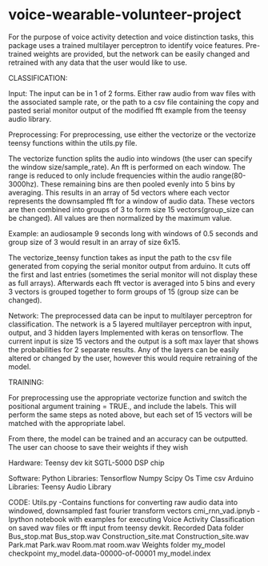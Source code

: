 # voice-wearable-volunteer-project
For the purpose of voice activity detection and voice distinction tasks, this package uses a trained multilayer perceptron to identify voice features.  Pre-trained weights are provided, but the network can be easily changed and retrained with any data that the user would like to use. 

 
CLASSIFICATION:


Input: The input can be in 1 of 2 forms. Either  raw audio from wav files with the associated sample rate, or the path to a csv file containing the copy and pasted serial monitor output of the modified fft example from the teensy audio library.

Preprocessing: For preprocessing, use either the vectorize or the vectorize teensy functions within the utils.py file. 

The vectorize function splits the audio into windows (the user can specify the window size/sample_rate). An fft is performed on each window. The range is reduced to only include frequencies within the audio range(80-3000hz). These remaining bins are then pooled evenly into 5 bins by averaging. This results in an array of 5d vectors where each vector represents the  downsampled fft for a window of audio data. These vectors are then combined into groups of 3 to form size 15 vectors(group_size can be changed). All values are then normalized by the maximum value. 

Example: an audiosample 9 seconds long with windows of 0.5 seconds  and group size of 3 would result in an array of size 6x15. 

The vectorize_teensy function takes as input the path to the csv file generated from copying the serial monitor output from arduino. It cuts off the first and last entries (sometimes the serial monitor will not display these as full arrays). Afterwards each fft vector is averaged into 5 bins and every 3 vectors is grouped together to form groups of 15 (group size can be changed).
 

Network: 
The preprocessed data can be input to multilayer perceptron for classification. The network is a 5 layered multilayer perceptron with input, output, and 3 hidden layers Implemented with keras on tensorflow. The current input is size 15 vectors and the output is a soft max layer that shows the probabilities for 2 separate results.  Any of the layers can be easily altered or changed by the user, however this would require retraining of the model.
 



TRAINING:

For preprocessing use the appropriate vectorize function and switch the positional argument training = TRUE., and include the labels. This will perform the same steps as noted above, but each set of 15 vectors will be matched with the appropriate label.

From there, the model can be trained and an accuracy can be outputted. The user can choose to save their weights if they wish





Hardware:
Teensy dev kit
SGTL-5000 DSP chip

Software:
Python Libraries:
Tensorflow
Numpy
Scipy
Os
Time
csv
Arduino Libraries:
Teensy Audio Library

CODE:
Utils.py -Contains functions for converting raw audio data into windowed, downsampled fast fourier transform vectors
cmi_rnn_vad.ipnyb -Ipython notebook with examples for executing Voice Activity Classification on saved wav files or fft input from teensy devkit. 
Recorded Data folder
Bus_stop.mat
Bus_stop.wav
Construction_site.mat
Construction_site.wav
Park.mat
Park.wav
Room.mat
room.wav
Weights folder
my_model
checkpoint
my_model.data-00000-of-00001
my_model.index
